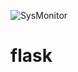 ![SysMonitor](https://user-images.githubusercontent.com/87174876/131507019-e7b9619d-d19c-4853-9d95-85e9da55a16c.png)
# flask
